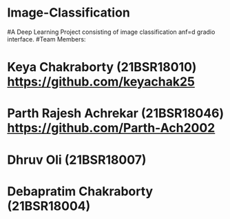 # Image-Classification
#A Deep Learning Project consisting of image classification anf=d gradio interface.
#Team Members: 
# Keya Chakraborty (21BSR18010) https://github.com/keyachak25
# Parth Rajesh Achrekar (21BSR18046) https://github.com/Parth-Ach2002
# Dhruv Oli (21BSR18007)
# Debapratim Chakraborty (21BSR18004)
